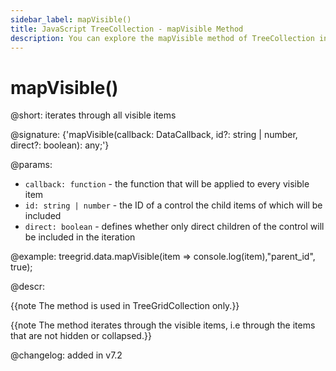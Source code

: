 ```yaml
---
sidebar_label: mapVisible()
title: JavaScript TreeCollection - mapVisible Method 
description: You can explore the mapVisible method of TreeCollection in the documentation of the DHTMLX JavaScript UI library. Browse developer guides and API reference, try out code examples and live demos, and download a free 30-day evaluation version of DHTMLX Suite.
---
```


# mapVisible()

@short: iterates through all visible items

@signature: {'mapVisible(callback: DataCallback<T>, id?: string | number, direct?: boolean): any;'}

@params:
- `callback: function` - the function that will be applied to every visible item
- `id: string | number` - the ID of a control the child items of which will be included
- `direct: boolean` - defines whether only direct children of the control will be included in the iteration

@example:
treegrid.data.mapVisible(item => console.log(item),"parent_id", true);

@descr:

{{note The method is used in TreeGridCollection only.}}

{{note The method iterates through the visible items, i.e through the items that are not hidden or collapsed.}}

@changelog: added in v7.2